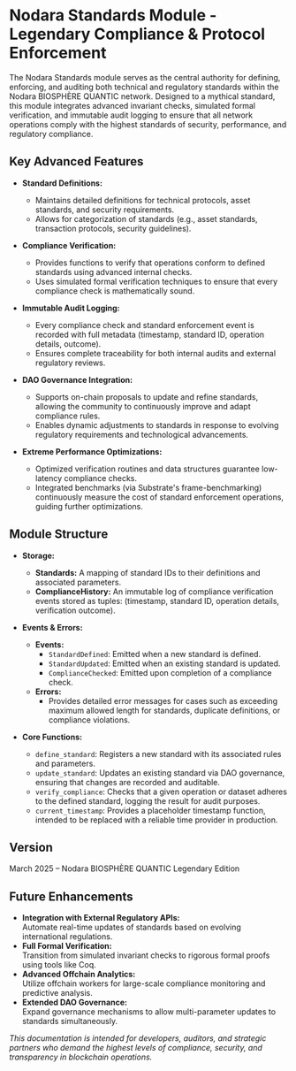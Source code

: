 # Nodara Standards Module - Legendary Compliance & Protocol Enforcement

The Nodara Standards module serves as the central authority for defining, enforcing, and auditing both technical and regulatory standards within the Nodara BIOSPHÈRE QUANTIC network. Designed to a mythical standard, this module integrates advanced invariant checks, simulated formal verification, and immutable audit logging to ensure that all network operations comply with the highest standards of security, performance, and regulatory compliance.

## Key Advanced Features

- **Standard Definitions:**  
  - Maintains detailed definitions for technical protocols, asset standards, and security requirements.
  - Allows for categorization of standards (e.g., asset standards, transaction protocols, security guidelines).

- **Compliance Verification:**  
  - Provides functions to verify that operations conform to defined standards using advanced internal checks.
  - Uses simulated formal verification techniques to ensure that every compliance check is mathematically sound.

- **Immutable Audit Logging:**  
  - Every compliance check and standard enforcement event is recorded with full metadata (timestamp, standard ID, operation details, outcome).
  - Ensures complete traceability for both internal audits and external regulatory reviews.

- **DAO Governance Integration:**  
  - Supports on-chain proposals to update and refine standards, allowing the community to continuously improve and adapt compliance rules.
  - Enables dynamic adjustments to standards in response to evolving regulatory requirements and technological advancements.

- **Extreme Performance Optimizations:**  
  - Optimized verification routines and data structures guarantee low-latency compliance checks.
  - Integrated benchmarks (via Substrate's frame-benchmarking) continuously measure the cost of standard enforcement operations, guiding further optimizations.

## Module Structure

- **Storage:**
  - **Standards:** A mapping of standard IDs to their definitions and associated parameters.
  - **ComplianceHistory:** An immutable log of compliance verification events stored as tuples: (timestamp, standard ID, operation details, verification outcome).

- **Events & Errors:**
  - **Events:**  
    - `StandardDefined`: Emitted when a new standard is defined.
    - `StandardUpdated`: Emitted when an existing standard is updated.
    - `ComplianceChecked`: Emitted upon completion of a compliance check.
  - **Errors:**  
    - Provides detailed error messages for cases such as exceeding maximum allowed length for standards, duplicate definitions, or compliance violations.

- **Core Functions:**
  - `define_standard`: Registers a new standard with its associated rules and parameters.
  - `update_standard`: Updates an existing standard via DAO governance, ensuring that changes are recorded and auditable.
  - `verify_compliance`: Checks that a given operation or dataset adheres to the defined standard, logging the result for audit purposes.
  - `current_timestamp`: Provides a placeholder timestamp function, intended to be replaced with a reliable time provider in production.

## Version
March 2025 – Nodara BIOSPHÈRE QUANTIC Legendary Edition

## Future Enhancements

- **Integration with External Regulatory APIs:**  
  Automate real-time updates of standards based on evolving international regulations.
- **Full Formal Verification:**  
  Transition from simulated invariant checks to rigorous formal proofs using tools like Coq.
- **Advanced Offchain Analytics:**  
  Utilize offchain workers for large-scale compliance monitoring and predictive analysis.
- **Extended DAO Governance:**  
  Expand governance mechanisms to allow multi-parameter updates to standards simultaneously.

*This documentation is intended for developers, auditors, and strategic partners who demand the highest levels of compliance, security, and transparency in blockchain operations.*
